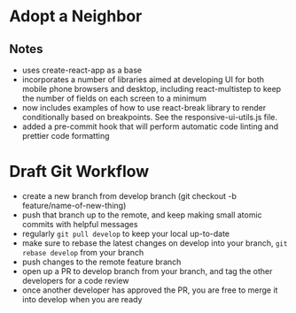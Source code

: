 # Adopt a Neighbor

## Notes

- uses create-react-app as a base
- incorporates a number of libraries aimed at developing UI for both mobile phone browsers and desktop, including react-multistep to keep the number of fields on each screen to a minimum
- now includes examples of how to use react-break library to render conditionally based on breakpoints. See the responsive-ui-utils.js file.
- added a pre-commit hook that will perform automatic code linting and prettier code formatting

# Draft Git Workflow

- create a new branch from develop branch (git checkout -b feature/name-of-new-thing)
- push that branch up to the remote, and keep making small atomic commits with helpful messages
- regularly `git pull develop` to keep your local up-to-date
- make sure to rebase the latest changes on develop into your branch, `git rebase develop` from your branch
- push changes to the remote feature branch
- open up a PR to develop branch from your branch, and tag the other developers for a code review
- once another developer has approved the PR, you are free to merge it into develop when you are ready
